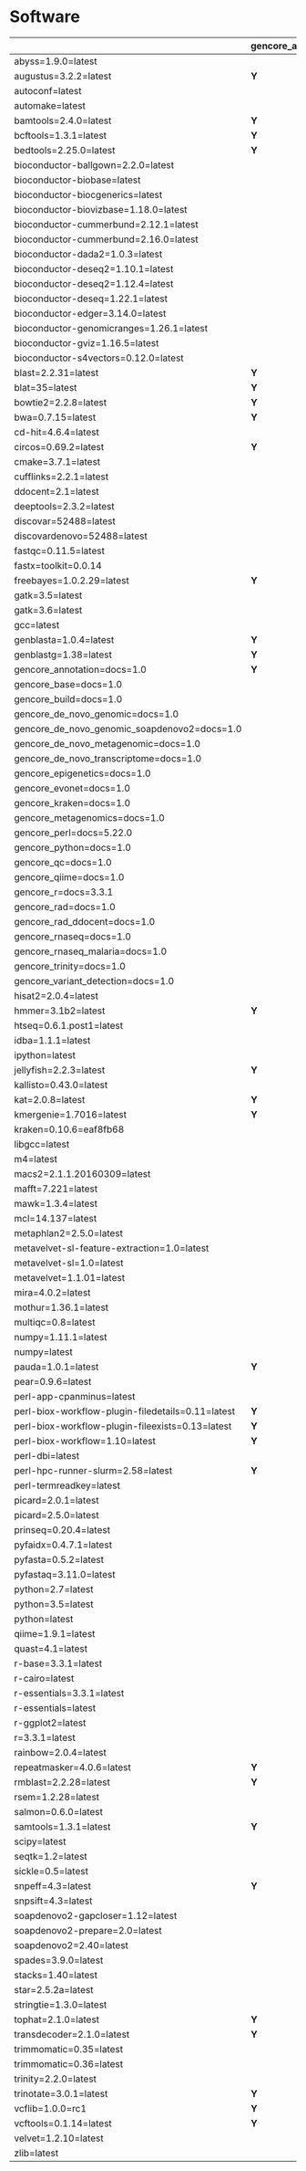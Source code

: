 # Software

| | gencore_annotation | gencore_base | gencore_build | gencore_de_novo_genomic | gencore_de_novo_genomic_soapdenovo2 | gencore_de_novo_metagenomic | gencore_de_novo_transcriptome | gencore_epigenetics | gencore_evonet | gencore_kraken | gencore_metagenomics | gencore_perl | gencore_python | gencore_qc | gencore_qiime | gencore_r | gencore_rad | gencore_rad_ddocent | gencore_rnaseq | gencore_rnaseq_malaria | gencore_test | gencore_trinity | gencore_variant_detection |
| --- | --- | --- | --- | --- | --- | --- | --- | --- | --- | --- | --- | --- | --- | --- | --- | --- | --- | --- | --- | --- | --- | --- | ---  |
| abyss=1.9.0=latest | | | | **Y** | | | | | | | | | | | | | | | | | | | |
| augustus=3.2.2=latest | **Y** | | | **Y** | | **Y** | **Y** | | | | **Y** | | | | | | | | | | | | |
| autoconf=latest | | | **Y** | | | | | | | | | | | | | | | | | | | | |
| automake=latest | | | **Y** | | | | | | | | | | | | | | | | | | | | |
| bamtools=2.4.0=latest | **Y** | | | **Y** | | **Y** | **Y** | **Y** | | | **Y** | | | | | | **Y** | | **Y** | **Y** | | | **Y** |
| bcftools=1.3.1=latest | **Y** | | | **Y** | | **Y** | **Y** | **Y** | | | **Y** | | | | | | **Y** | | **Y** | **Y** | | | **Y** |
| bedtools=2.25.0=latest | **Y** | | | **Y** | | **Y** | **Y** | **Y** | | | **Y** | | | | | | **Y** | | **Y** | **Y** | | | **Y** |
| bioconductor-ballgown=2.2.0=latest | | | | | | | | | | | | | | | | | | | **Y** | | | | |
| bioconductor-biobase=latest | | | | | | | | | | | | | | | | **Y** | | | | | | | **Y** |
| bioconductor-biocgenerics=latest | | **Y** | | | | | | | | | | | | | | | | | | | | | |
| bioconductor-biovizbase=1.18.0=latest | | | | | | | | | | | | | | | | | | | **Y** | | | | |
| bioconductor-cummerbund=2.12.1=latest | | | | | | | | | | | | | | | | | | | | **Y** | | | |
| bioconductor-cummerbund=2.16.0=latest | | | | | | | | | | | | | | | | | | | **Y** | | | | |
| bioconductor-dada2=1.0.3=latest | | | | | | | | | | | **Y** | | | | | | | | | | | | |
| bioconductor-deseq2=1.10.1=latest | | | | | | | **Y** | | | | | | | | | | | | | **Y** | | | |
| bioconductor-deseq2=1.12.4=latest | | | | | | | | | | | | | | | | | | | **Y** | | | | |
| bioconductor-deseq=1.22.1=latest | | | | | | | **Y** | | | | | | | | | | | | | **Y** | | | |
| bioconductor-edger=3.14.0=latest | | | | | | | **Y** | | | | | | | | | | | | **Y** | **Y** | | | |
| bioconductor-genomicranges=1.26.1=latest | | | | | | | | | | | | | | | | | | | **Y** | | | | |
| bioconductor-gviz=1.16.5=latest | | | | | | | | | | | | | | | | | | | **Y** | | | | |
| bioconductor-s4vectors=0.12.0=latest | | | | | | | | | | | | | | | | | | | **Y** | | | | |
| blast=2.2.31=latest | **Y** | | | **Y** | | **Y** | **Y** | | | | **Y** | | | | | | **Y** | | | | | | **Y** |
| blat=35=latest | **Y** | | | **Y** | | **Y** | **Y** | | | | **Y** | | | | | | **Y** | | **Y** | **Y** | | | **Y** |
| bowtie2=2.2.8=latest | **Y** | | | **Y** | | **Y** | **Y** | **Y** | | | **Y** | | | | | | **Y** | | **Y** | **Y** | | | **Y** |
| bwa=0.7.15=latest | **Y** | | | **Y** | | **Y** | **Y** | **Y** | | | **Y** | | | | | | | | | | | | **Y** |
| cd-hit=4.6.4=latest | | | | | | | | | | | **Y** | | | | | | **Y** | | | | | | |
| circos=0.69.2=latest | **Y** | | | **Y** | | **Y** | **Y** | | | | | | | | | | | | | | | | **Y** |
| cmake=3.7.1=latest | | | **Y** | | | | | | | | | | | | | | | | | | | | |
| cufflinks=2.2.1=latest | | | | | | | **Y** | | | | | | | | | | | | **Y** | **Y** | | | **Y** |
| ddocent=2.1=latest | | | | | | | | | | | | | | | | | | **Y** | | | | | |
| deeptools=2.3.2=latest | | | | | | | | | | | | | | **Y** | | | | | | | | | |
| discovar=52488=latest | | | | **Y** | | | | | | | | | | | | | | | | | | | **Y** |
| discovardenovo=52488=latest | | | | **Y** | | | | | | | | | | | | | | | | | | | **Y** |
| fastqc=0.11.5=latest | | | | | | | | | | | | | | **Y** | | | | | **Y** | | | | |
| fastx=toolkit=0.0.14 | | | | | | | | | | | | | | **Y** | | | | | | | | | |
| freebayes=1.0.2.29=latest | **Y** | | | **Y** | | | | | | | | | | | | | **Y** | | | | | | **Y** |
| gatk=3.5=latest | | | | | | | | | | | | | | | | | | | | **Y** | | | **Y** |
| gatk=3.6=latest | | | | **Y** | | | | | | | | | | | | | | | **Y** | | | | |
| gcc=latest | | | **Y** | | | | | | | | | | | | | | | | | | | | |
| genblasta=1.0.4=latest | **Y** | | | **Y** | | | | | | | | | | | | | | | | | | | |
| genblastg=1.38=latest | **Y** | | | **Y** | | | | | | | | | | | | | | | | | | | |
| gencore_annotation=docs=1.0 | **Y** | | | | | | | | | | | | | | | | | | | | | | |
| gencore_base=docs=1.0 | | **Y** | | | | | | | | | | | | | | | | | | | **Y** | | |
| gencore_build=docs=1.0 | | | **Y** | | | | | | | | | | | | | | | | | | | | |
| gencore_de_novo_genomic=docs=1.0 | | | | **Y** | | | | | | | | | | | | | | | | | | | |
| gencore_de_novo_genomic_soapdenovo2=docs=1.0 | | | | | **Y** | | | | | | | | | | | | | | | | | | |
| gencore_de_novo_metagenomic=docs=1.0 | | | | | | **Y** | | | | | | | | | | | | | | | | | |
| gencore_de_novo_transcriptome=docs=1.0 | | | | | | | **Y** | | | | | | | | | | | | | | | | |
| gencore_epigenetics=docs=1.0 | | | | | | | | **Y** | | | | | | | | | | | | | | | |
| gencore_evonet=docs=1.0 | | | | | | | | | **Y** | | | | | | | | | | | | | | |
| gencore_kraken=docs=1.0 | | | | | | | | | | **Y** | | | | | | | | | | | | | |
| gencore_metagenomics=docs=1.0 | | | | | | | | | | | **Y** | | | | | | | | | | | | |
| gencore_perl=docs=5.22.0 | | | | | | | | | | | | **Y** | | | | | | | | | | | |
| gencore_python=docs=1.0 | | | | | | | | | | | | | **Y** | | | | | | | | | | |
| gencore_qc=docs=1.0 | | | | | | | | | | | | | | **Y** | | | | | | | | | |
| gencore_qiime=docs=1.0 | | | | | | | | | | | | | | | **Y** | | | | | | | | |
| gencore_r=docs=3.3.1 | | | | | | | | | | | | | | | | **Y** | | | | | | | |
| gencore_rad=docs=1.0 | | | | | | | | | | | | | | | | | **Y** | | | | | | |
| gencore_rad_ddocent=docs=1.0 | | | | | | | | | | | | | | | | | | **Y** | | | | | |
| gencore_rnaseq=docs=1.0 | | | | | | | | | | | | | | | | | | | **Y** | | | | |
| gencore_rnaseq_malaria=docs=1.0 | | | | | | | | | | | | | | | | | | | | **Y** | | | |
| gencore_trinity=docs=1.0 | | | | | | | | | | | | | | | | | | | | | | **Y** | |
| gencore_variant_detection=docs=1.0 | | | | | | | | | | | | | | | | | | | | | | | **Y** |
| hisat2=2.0.4=latest | | | | | | | | | | | | | | | | | | | **Y** | | | | |
| hmmer=3.1b2=latest | **Y** | | | **Y** | | **Y** | **Y** | | | | **Y** | | | | | | | | | | | | |
| htseq=0.6.1.post1=latest | | | | | | | **Y** | | | | | | | | | | | | **Y** | **Y** | | | |
| idba=1.1.1=latest | | | | **Y** | | | | | | | | | | | | | | | | | | | |
| ipython=latest | | | | | | | | | | | | | **Y** | | | | | | | | | | |
| jellyfish=2.2.3=latest | **Y** | | | **Y** | | | | | | | | | | | | | | | | | | | |
| kallisto=0.43.0=latest | | | | | | | | | | | | | | | | | | | **Y** | **Y** | | | |
| kat=2.0.8=latest | **Y** | | | | | | | | | | | | | | | | | | | | | | |
| kmergenie=1.7016=latest | **Y** | | | **Y** | | | | | | | | | | | | | | | | | | | |
| kraken=0.10.6=eaf8fb68 | | | | | | | | | | **Y** | | | | | | | | | | | | | |
| libgcc=latest | | | **Y** | | | | | | | | | | | | | | | | | | | | |
| m4=latest | | | **Y** | | | | | | | | | | | | | | | | | | | | |
| macs2=2.1.1.20160309=latest | | | | | | | | **Y** | | | | | | | | | | | | | | | |
| mafft=7.221=latest | | | | | | | | | **Y** | | | | | | | | | | | | | | |
| mawk=1.3.4=latest | | | | | | **Y** | | | | | **Y** | | | | | | | | | | | | |
| mcl=14.137=latest | | | | | | | | | **Y** | | | | | | | | | | | | | | |
| metaphlan2=2.5.0=latest | | | | | | **Y** | | | | | | | | | | | | | | | | | |
| metavelvet-sl-feature-extraction=1.0=latest | | | | | | **Y** | | | | | | | | | | | | | | | | | |
| metavelvet-sl=1.0=latest | | | | | | **Y** | | | | | | | | | | | | | | | | | |
| metavelvet=1.1.01=latest | | | | | | **Y** | | | | | | | | | | | | | | | | | |
| mira=4.0.2=latest | | | | **Y** | | | | | | | | | | | | | | | | | | | |
| mothur=1.36.1=latest | | | | | | **Y** | | | | | **Y** | | | | | | | | | | | | |
| multiqc=0.8=latest | | | | | | | | | | | | | | **Y** | | | | | | | | | |
| numpy=1.11.1=latest | | | | | | | | **Y** | | | | | | | | | | | | | | | |
| numpy=latest | | | | | | | | | | | | | **Y** | | | | | | | | | | |
| pauda=1.0.1=latest | **Y** | | | | | | | | | | | | | | | | | | | | | | |
| pear=0.9.6=latest | | | | **Y** | | **Y** | **Y** | | | | **Y** | | | | | | | | | | | | **Y** |
| perl-app-cpanminus=latest | | **Y** | **Y** | | | | | | | | | **Y** | | | | | | | | | | | |
| perl-biox-workflow-plugin-filedetails=0.11=latest | **Y** | **Y** | **Y** | **Y** | **Y** | **Y** | **Y** | **Y** | **Y** | | | | | **Y** | | | **Y** | **Y** | **Y** | **Y** | | **Y** | **Y** |
| perl-biox-workflow-plugin-fileexists=0.13=latest | **Y** | **Y** | **Y** | **Y** | **Y** | **Y** | **Y** | **Y** | **Y** | | **Y** | | | **Y** | **Y** | | **Y** | **Y** | **Y** | **Y** | | **Y** | **Y** |
| perl-biox-workflow=1.10=latest | **Y** | **Y** | **Y** | **Y** | **Y** | **Y** | **Y** | **Y** | **Y** | | **Y** | | | **Y** | **Y** | | **Y** | **Y** | **Y** | **Y** | | **Y** | **Y** |
| perl-dbi=latest | | | | | | | | | | | | **Y** | | | | | | | | | | | |
| perl-hpc-runner-slurm=2.58=latest | **Y** | **Y** | **Y** | **Y** | **Y** | **Y** | **Y** | **Y** | **Y** | | **Y** | | | **Y** | **Y** | | **Y** | **Y** | **Y** | **Y** | | **Y** | **Y** |
| perl-termreadkey=latest | | | | | | | | | | | | **Y** | | | | | | | | | | | |
| picard=2.0.1=latest | | | | | | | | | | | | | | | | | | | | **Y** | | | |
| picard=2.5.0=latest | | | | **Y** | | **Y** | **Y** | | | | | | | | | | | | **Y** | | | | **Y** |
| prinseq=0.20.4=latest | | | | **Y** | | **Y** | **Y** | | | | | | | | | | | | **Y** | **Y** | | | **Y** |
| pyfaidx=0.4.7.1=latest | | | | | | | | | | | | | | **Y** | | | | | | | | | |
| pyfasta=0.5.2=latest | | | | | | | | | | | | | | **Y** | | | | | | | | | |
| pyfastaq=3.11.0=latest | | | | | | | | | | | | | | **Y** | | | | | | | | | |
| python=2.7=latest | | | | | | | | **Y** | | | | | | | | | | | | | | | |
| python=3.5=latest | | | | | | | | | | | | | | **Y** | | | | | | | | | |
| python=latest | | | | | | | | | | | | | **Y** | | | | | | | | | | |
| qiime=1.9.1=latest | | | | | | | | | | | | | | | **Y** | | | | | | | | |
| quast=4.1=latest | | | | **Y** | | | **Y** | | | | | | | | | | | | | | | | |
| r-base=3.3.1=latest | | **Y** | | | | | | | | | | | | | | **Y** | | | **Y** | **Y** | | | **Y** |
| r-cairo=latest | | | | | | | | | | | | | | | | | | | **Y** | | | | |
| r-essentials=3.3.1=latest | | | | | | | | | | | | | | | | | | | | **Y** | | | **Y** |
| r-essentials=latest | | | | | | | | | | | | | | | | **Y** | | | **Y** | | | | |
| r-ggplot2=latest | | **Y** | | | | | | | | | | | | | | | | | | | | | |
| r=3.3.1=latest | | | | | | | | | | | | | | | | **Y** | | | | | | | |
| rainbow=2.0.4=latest | | | | | | | | | | | | | | | | | **Y** | | | | | | |
| repeatmasker=4.0.6=latest | **Y** | | | | | | | | | | | | | | | | | | | | | | |
| rmblast=2.2.28=latest | **Y** | | | | | | | | | | | | | | | | | | | | | | |
| rsem=1.2.28=latest | | | | | | | **Y** | | | | | | | | | | | | | | | **Y** | |
| salmon=0.6.0=latest | | | | | | | **Y** | | | | | | | | | | | | | | | | |
| samtools=1.3.1=latest | **Y** | | | **Y** | | **Y** | **Y** | **Y** | | | **Y** | | | | | | **Y** | | **Y** | **Y** | | | **Y** |
| scipy=latest | | | | | | | | | | | | | **Y** | | | | | | | | | | |
| seqtk=1.2=latest | | | | **Y** | | **Y** | **Y** | | | | **Y** | | | | | | **Y** | | **Y** | **Y** | | | **Y** |
| sickle=0.5=latest | | | | **Y** | | | **Y** | | | | | | | | | | | | | | | | |
| snpeff=4.3=latest | **Y** | | | | | | | | | | | | | | | | | | | | | | **Y** |
| snpsift=4.3=latest | | | | | | | | | | | | | | | | | | | | | | | **Y** |
| soapdenovo2-gapcloser=1.12=latest | | | | | **Y** | | | | | | | | | | | | | | | | | | |
| soapdenovo2-prepare=2.0=latest | | | | | **Y** | | | | | | | | | | | | | | | | | | |
| soapdenovo2=2.40=latest | | | | | **Y** | | | | | | | | | | | | | | | | | | |
| spades=3.9.0=latest | | | | **Y** | | | | | | | | | | | | | | | | | | | |
| stacks=1.40=latest | | | | | | | | | | | | | | | | | **Y** | | | | | | |
| star=2.5.2a=latest | | | | | | | **Y** | | | | | | | | | | | | **Y** | **Y** | | | **Y** |
| stringtie=1.3.0=latest | | | | | | | | | | | | | | | | | | | **Y** | | | | |
| tophat=2.1.0=latest | **Y** | | | | | | **Y** | | | | | | | | | | | | **Y** | **Y** | | | **Y** |
| transdecoder=2.1.0=latest | **Y** | | | | | | | | | | | | | | | | | | | | | **Y** | |
| trimmomatic=0.35=latest | | | | | | | | | | | | | | | | | | | | **Y** | | | |
| trimmomatic=0.36=latest | | | | **Y** | | **Y** | **Y** | | | | | | | **Y** | | | | | **Y** | | | | |
| trinity=2.2.0=latest | | | | | | | | | | | | | | | | | | | | | | **Y** | |
| trinotate=3.0.1=latest | **Y** | | | | | | | | | | | | | | | | | | | | | **Y** | |
| vcflib=1.0.0=rc1 | **Y** | | | **Y** | | **Y** | **Y** | **Y** | | | **Y** | | | | | | **Y** | | **Y** | **Y** | | | **Y** |
| vcftools=0.1.14=latest | **Y** | | | **Y** | | **Y** | **Y** | **Y** | | | **Y** | | | | | | **Y** | | **Y** | **Y** | | | **Y** |
| velvet=1.2.10=latest | | | | **Y** | | | | | | | | | | | | | | | | | | | |
| zlib=latest | | | **Y** | | | | | | | | | | | | | | | | | | | | |

